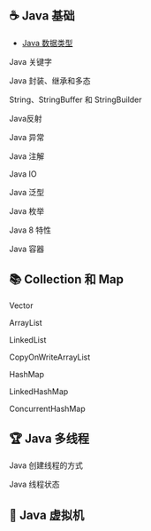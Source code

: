 

##  ☕ Java 基础

* [Java 数据类型](https://github.com/nxJava/nx_java/blob/master/JavaBase/Java%20%E6%95%B0%E6%8D%AE%E7%B1%BB%E5%9E%8B.md)

Java 关键字

Java 封装、继承和多态

String、StringBuffer 和 StringBuilder

Java反射

Java 异常

Java 注解

Java IO

Java 泛型

Java 枚举

Java 8 特性

Java 容器

## 📚 Collection 和 Map
Vector

ArrayList

LinkedList

CopyOnWriteArrayList

HashMap

LinkedHashMap

ConcurrentHashMap


## 🏆 Java 多线程

Java 创建线程的方式

Java 线程状态



## 🥇 Java 虚拟机
















